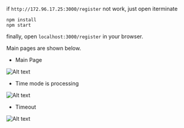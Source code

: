 if `http://172.96.17.25:3000/register` not work,  just open iterminate

```
npm install 
npm start
```

finally, open `localhost:3000/register` in your browser.



Main pages are shown below.

+ Main Page

![Alt text](https://github.com/scarleatt/eliminate_joy/blob/master/public/images/1games_main_page.png)

+ Time mode is processing

![Alt text](https://github.com/scarleatt/eliminate_joy/blob/master/public/images/1game_time_processinge.png)

+ Timeout

![Alt text](https://github.com/scarleatt/eliminate_joy/blob/master/public/images/1game_time_end.png)